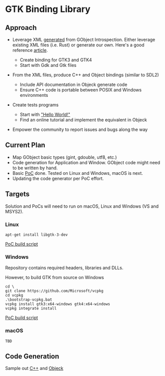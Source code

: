 # GTK Binding Library

## Approach

* Leverage XML [generated](https://github.com/gtk-rs/gir-files) from GObject Introspection. Either leverage existing XML files (i.e. Rust) or generate our own. Here's a good reference [article](https://viruta.org/the-magic-of-gobject-introspection.html). 
	- Create binding for GTK3 and GTK4
	- Start with Gdk and Gtk files

* From the XML files, produce C++ and Object bindings (similar to SDL2)
	- Include API documentation in Objeck generate code
	- Ensure C++ code is portable between POSIX and Windows environments

* Create tests programs
	- Start with ["Hello World!"](https://docs.gtk.org/gtk3/getting_started.html)
	- Find an online tutorial and implement the equivalent in Objeck

* Empower the community to report issues and bugs along the way

## Current Plan

* Map GObject basic types (gint, gdouble, utf8, etc.)
* Code generation for Application and Window. GObject code might need to be written by hand.
* Basic [PoC](poc) done. Tested on Linux and Windows, macOS is next.
* Updating the code generator per PoC effort.

## Targets
Solution and PoCs will need to run on macOS, Linux and Windows (VS and MSYS2).

### Linux
```
apt-get install libgtk-3-dev
```
[PoC build script](poc/build_linux.sh)

### Windows
Repository contains required headers, libraries and DLLs.

However, to build GTK from source on Windows
```
cd \
git clone https://github.com/Microsoft/vcpkg
cd vcpkg
.\bootstrap-vcpkg.bat
vcpkg install gtk3:x64-windows gtk4:x64-windows
vcpkg integrate install
```
[PoC build script](poc/build_win.cmd)

### macOS
```
TBD
```

## Code Generation

Sample out [C++](code_gen/cxx_code.txt) and [Objeck](code_gen/objk_code.txt)